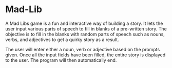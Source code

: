# Mad-Lib

A Mad Libs game is a fun and interactive way of building a story. It lets the user input various parts of speech to fill in blanks of a pre-written story. The objective is to fill in the blanks with random parts of speech such as nouns, verbs, and adjectives to get a quirky story as a result.

The user will enter either a noun, verb or adjective based on the prompts given. Once all the input fields have been filled, the entire story is displayed to the user. The program will then automatically end.
